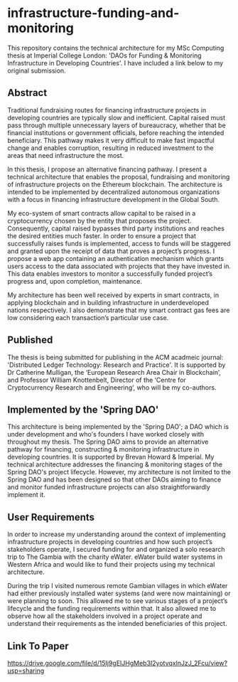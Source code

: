# infrastructure-funding-and-monitoring

This repository contains the technical architecture for my MSc Computing thesis at Imperial College London: 'DAOs for Funding & Monitoring Infrastructure in Developing Countries'. I have included a link below to my original submission.

## Abstract

Traditional fundraising routes for financing infrastructure projects in developing countries are typically slow and inefficient. Capital raised must pass through multiple unnecessary layers of bureaucracy, whether that be financial institutions or government officials, before reaching the intended beneficiary. This pathway makes it very difficult to make fast impactful change and enables corruption, resulting in reduced investment to the areas that need infrastructure the most.

In this thesis, I propose an alternative financing pathway. I present a technical architecture that enables the proposal, fundraising and monitoring of infrastructure projects on the Ethereum blockchain. The architecture is intended to be implemented by decentralized autonomous organizations with a focus in financing infrastructure development in the Global South.

My eco-system of smart contracts allow capital to be raised in a cryptocurrency chosen by the entity that proposes the project. Consequently, capital raised bypasses third party institutions and reaches the desired entities much faster. In order to ensure a project that successfully raises funds is implemented, access to funds will be staggered and granted upon the receipt of data that proves a project’s progress. I propose a web app containing an authentication mechanism which grants users access to the data associated with projects that they have invested in. This data enables investors to monitor a successfully funded project’s progress and, upon completion, maintenance.

My architecture has been well received by experts in smart contracts, in applying blockchain and in building infrastructure in underdeveloped nations respectively. I also demonstrate that my smart contract gas fees are low considering each transaction’s particular use case.

## Published

The thesis is being submitted for publishing in the ACM acadmeic journal: 'Distributed Ledger Technology: Research and Practice'. It is supported by Dr Catherine Mulligan, the ‘European Research Area Chair in Blockchain’, and Professor William Knottenbelt, Director of the ‘Centre for Cryptocurrency Research and Engineering’, who will be my co-authors. 


## Implemented by the 'Spring DAO'

This architecture is being implemented by the 'Spring DAO'; a DAO which is under development and who's founders I have worked closely with throughout my thesis. The Spring DAO aims to provide an alternative pathway for financing, constructing & monitoring infrastructure in developing countries. It is supported by Brevan Howard & Imperial. My technical architecture addresses the financing & monitoring stages of the Spring DAO's project lifecycle. However, my architecture is not limited to the Spring DAO and has been designed so that other DAOs aiming to finance and monitor funded infrastructure projects can also straightforwardly implement it.

## User Requirements

In order to increase my understanding around the context of implementing infrastructure projects in developing countries and how such project’s stakeholders operate, I secured funding for and organized a solo research trip to The Gambia with the charity eWater. eWater build water systems in Western Africa and would like to fund their projects using my technical architecture. 

During the trip I visited numerous remote Gambian villages in which eWater had either previously installed water systems (and were now maintaining) or were planning to soon. This allowed me to see various stages of a project’s lifecycle and the funding requirements within that. It also allowed me to observe how all the stakeholders involved in a project operate and understand their requirements as the intended beneficiaries of this project.

## Link To Paper

https://drive.google.com/file/d/15Ij9gEIJHgMeb3I2yotvqxlnJzJ_2Fcu/view?usp=sharing
